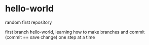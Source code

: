 # hello-world
random first repository

first branch hello-world, learning how to make branches and commit (commit == save change)
one step at a time
